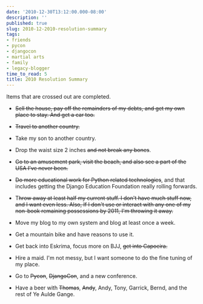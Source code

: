 ```yaml
---
date: '2010-12-30T13:12:00.000-08:00'
description: ''
published: true
slug: 2010-12-2010-resolution-summary
tags:
- friends
- pycon
- djangocon
- martial arts
- family
- legacy-blogger
time_to_read: 5
title: 2010 Resolution Summary
---
```


Items that are crossed out are completed.<br /><ul><li><s>Sell the house, pay off the remainders of my debts, and get my own place to stay. And get a car too.</s></li></ul><ul><li><s>Travel to another country.</s></li></ul><ul><li>Take my son to another country.</li></ul><ul><li>Drop the waist size 2 inches <s>and not break any bones</s>.</li></ul><ul><li><s>Go to an amusement park, visit the beach, and also see a part of the USA I've never been.</s></li></ul><ul><li><s>Do more educational work for Python related technologies</s>, and that includes getting the Django Education Foundation really rolling forwards.</li></ul><ul><li>T<s>hrow away at least half my current stuff. I don't have much stuff now, and I want even less. Also, If I don't use or interact with any one of my non-book remaining possessions by 2011, I'm throwing it away.</s></li></ul><ul><li>Move my blog to my own system and blog at least once a week.</li></ul><ul><li>Get a mountain bike and have reasons to use it.</li></ul><ul><li>Get back into Eskrima, focus more on BJJ, <s>get into Capoeira.</s></li></ul><ul><li>Hire a maid. I'm not messy, but I want someone to do the fine tuning of my place.</li></ul><ul><li>Go to <s>Pycon</s>, <s>DjangoCon</s>, and a new conference.</li></ul><ul><li>Have a beer with <s>Thomas</s>, <s>Andy</s>, Andy, Tony, Garrick, Bernd, and the rest of Ye Aulde Gange.</li></ul>